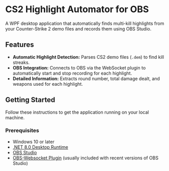 #  CS2 Highlight Automator for OBS

A WPF desktop application that automatically finds multi-kill highlights from your Counter-Strike 2 demo files and records them using OBS Studio.

##  Features

* **Automatic Highlight Detection:** Parses CS2 demo files (`.dem`) to find kill streaks.
* **OBS Integration:** Connects to OBS via the WebSocket plugin to automatically start and stop recording for each highlight.
* **Detailed Information:** Extracts round number, total damage dealt, and weapons used for each highlight.
  
##  Getting Started

Follow these instructions to get the application running on your local machine.

### Prerequisites

* Windows 10 or later
* [.NET 8.0 Desktop Runtime](https://dotnet.microsoft.com/en-us/download/dotnet/8.0)
* [OBS Studio](https://obsproject.com/)
* [OBS-Websocket Plugin](https://github.com/obsproject/obs-websocket/releases) (usually included with recent versions of OBS Studio)

